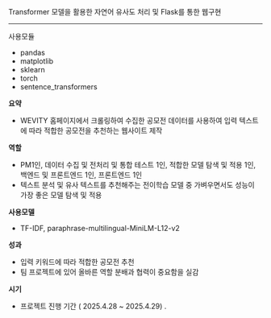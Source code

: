 Transformer 모델을 활용한 자연어 유사도 처리 및 Flask를 통한 웹구현<hr>
사용모듈
- pandas
- matplotlib
- sklearn
- torch
- sentence_transformers

**요약**

- WEVITY 홈페이지에서 크롤링하여 수집한 공모전 데이터를 사용하여 입력 텍스트에 따라 적합한 공모전을 추천하는 웹사이트 제작

**역할**

- PM1인, 데이터 수집 및 전처리 및 통합 테스트 1인, 적합한 모델 탐색 및 적용 1인, 백엔드 및 프론트엔드    1인, 프론트엔드 1인
- 텍스트 분석 및 유사 텍스트를 추천해주는 전이학습 모델 중 가벼우면서도 성능이 가장 좋은 모델 탐색 및 적용

**사용모델**

- TF-IDF, paraphrase-multilingual-MiniLM-L12-v2

      

**성과**

- 입력 키워드에 따라 적합한 공모전 추천
- 팀 프로젝트에 있어 올바른 역할 분배과 협력이 중요함을 실감

**시기**

- 프로젝트 진행 기간 ( 2025.4.28 ~ 2025.4.29) .
